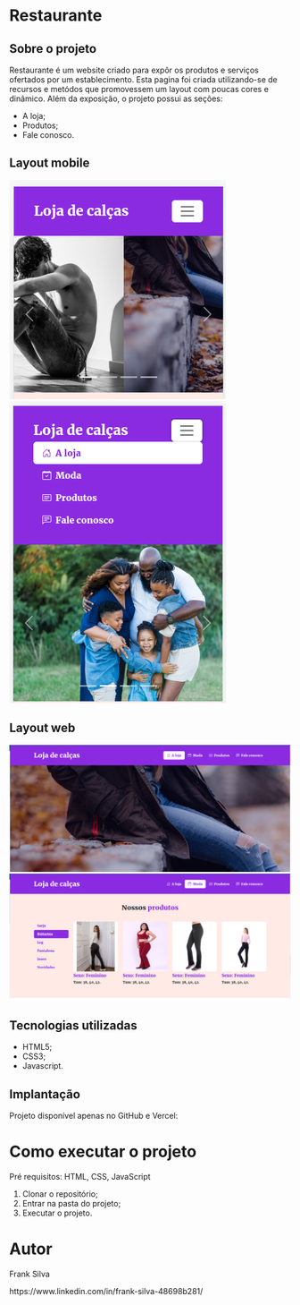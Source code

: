 <h1>Restaurante</h1>
<h2>Sobre o projeto</h2>
Restaurante é um website criado para expôr os produtos e serviços ofertados por um establecimento.
Esta pagina foi criada utilizando-se de recursos e metódos que promovessem um layout com poucas cores e dinâmico.
Além da exposição, o projeto possui as seções:
<ul>
  <li>A loja;</li>
  <li>Produtos;</li>
  <li>Fale conosco.</li>
</ul>
<h2>Layout mobile</h2>
<img src="https://github.com/frankfsilva/loja-de-calcas/blob/main/prints/mobile_1.png">
<img src="https://github.com/frankfsilva/loja-de-calcas/blob/main/prints/mobile_2.png">
<h2>Layout web</h2>
<img src="https://github.com/frankfsilva/loja-de-calcas/blob/main/prints/web_1.png">
<img src="https://github.com/frankfsilva/loja-de-calcas/blob/main/prints/web_2.png">
<h2>Tecnologias utilizadas</h2>
<ul>
  <li>HTML5;</li>
  <li>CSS3;</li>
  <li>Javascript.</li>
</ul>
<h2>Implantação</h2>
Projeto disponível apenas no GitHub e Vercel:


<h1>Como executar o projeto</h1>
Pré requisitos: HTML, CSS, JavaScript
<ol>
  <li>Clonar o repositório;</li>
  <li>Entrar na pasta do projeto;</li>
  <li>Executar o projeto.</li>
</ol>

<h1>Autor</h1>
<p>Frank Silva</p>
https://www.linkedin.com/in/frank-silva-48698b281/
